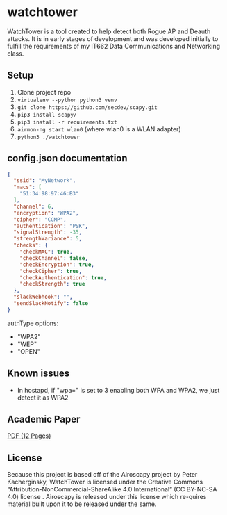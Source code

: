 # watchtower

WatchTower is a tool created to help detect both Rogue AP and Deauth attacks. It is in early stages of development and was developed initially to fulfill the requirements of my IT662 Data Communications and Networking class.

## Setup

1. Clone project repo
2. `virtualenv --python python3 venv`
3. `git clone https://github.com/secdev/scapy.git`
4. `pip3 install scapy/`
5. `pip3 install -r requirements.txt`
6. `airmon-ng start wlan0` (where wlan0 is a WLAN adapter)
7. `python3 ./watchtower`

## config.json documentation
```json
{
  "ssid": "MyNetwork",
  "macs": [
    "51:34:98:97:46:B3"
  ],
  "channel": 6,
  "encryption": "WPA2",
  "cipher": "CCMP",
  "authentication": "PSK",
  "signalStrength": -35,
  "strengthVariance": 5,
  "checks": {
    "checkMAC": true,
    "checkChannel": false,
    "checkEncryption": true,
    "checkCipher": true,
    "checkAuthentication": true,
    "checkStrength": true
  },
  "slackWebhook": "",
  "sendSlackNotify": false
}
```
authType options:
* "WPA2"
* "WEP"
* "OPEN"

## Known issues
* In hostapd, if "wpa=" is set to 3 enabling both WPA and WPA2, we just detect it as WPA2

## Academic Paper

[PDF (12 Pages)](https://github.com/sa7mon/watchtower/files/2630394/DanSalmon-Watchtower.pdf)

## License
Because this project is based off of the Airoscapy project by Peter Kacherginsky, WatchTower is licensed under the Creative Commons “Attribution-NonCommercial-ShareAlike 4.0 International” (CC BY-NC-SA 4.0) license . Airoscapy is released under this license which re-quires material built upon it to be released under the same.
